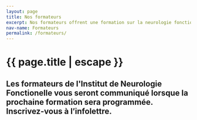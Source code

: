 ```yaml
---
layout: page
title: Nos formateurs
excerpt: Nos formateurs offrent une formation sur la neurologie fonctionnelle de la plus haute qualité aux professionnels de la santé
nav-name: Formateurs
permalink: /formateurs/
---
```




<div class="page-section container">
  <div class=" row">
    <div class="col-lg-7" >
      <h1>{{ page.title | escape }}</h1>
    </div>
  </div>
</div>


<div class="container page-section">
  <div class=" row">
    <div class="col-md-6">
      <h2>Les formateurs de l'Institut de Neurologie Fonctionelle vous seront communiqué lorsque la prochaine formation sera programmée. Inscrivez-vous à l’infolettre.</h2>
    </div>
  </div>
</div>
